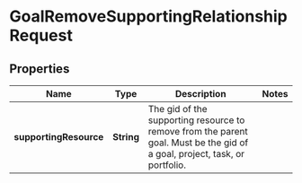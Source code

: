 

# GoalRemoveSupportingRelationshipRequest


## Properties

| Name | Type | Description | Notes |
|------------ | ------------- | ------------- | -------------|
|**supportingResource** | **String** | The gid of the supporting resource to remove from the parent goal. Must be the gid of a goal, project, task, or portfolio. |  |



